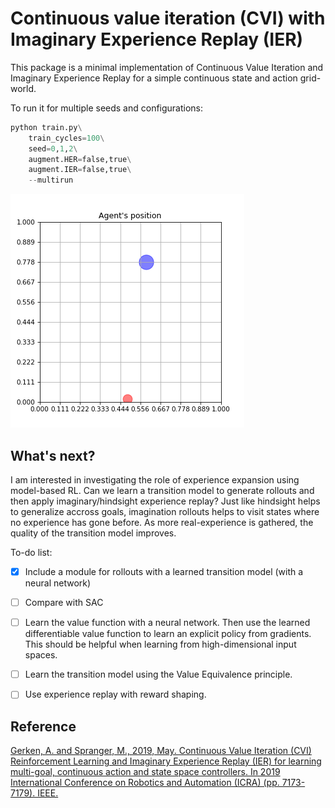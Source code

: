 # Continuous value iteration (CVI) with Imaginary Experience Replay (IER)

This package is a minimal implementation of Continuous Value Iteration and Imaginary Experience Replay for a simple continuous state and action grid-world. 

To run it for multiple seeds and configurations:

```python
python train.py\
    train_cycles=100\
    seed=0,1,2\
    augment.HER=false,true\
    augment.IER=false,true\
    --multirun
```

![](img/032.gif)

## What's next?

I am interested in investigating the role of experience expansion using 
model-based RL. Can we learn a transition model to generate rollouts and 
then apply imaginary/hindsight experience replay? Just like hindsight helps
to generalize accross goals, imagination rollouts helps to visit states where
no experience has gone before. As more real-experience is gathered, the quality of the transition model improves.

To-do list:

* [x] Include a module for rollouts with a learned transition model (with a neural network)
* [ ] Compare with SAC
* [ ] Learn the value function with a neural network. Then use the learned differentiable value function to learn an explicit policy from gradients. This should be helpful when learning from high-dimensional input spaces.
* [ ] Learn the transition model using the Value Equivalence principle.
* [ ] Use experience replay with reward shaping.


## Reference

[Gerken, A. and Spranger, M., 2019, May. Continuous Value Iteration (CVI) Reinforcement Learning and Imaginary Experience Replay (IER) for learning multi-goal, continuous action and state space controllers. In 2019 International Conference on Robotics and Automation (ICRA) (pp. 7173-7179). IEEE.](https://arxiv.org/pdf/1908.10255.pdf)
